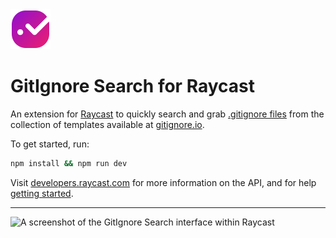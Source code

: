 <img src="https://raw.githubusercontent.com/superhighfives/gitignore-search/main/assets/command-icon.png" width="64" />

# GitIgnore Search for Raycast

An extension for [Raycast](https://www.raycast.com) to quickly search and grab [.gitignore files](https://docs.github.com/en/get-started/getting-started-with-git/ignoring-files) from the collection of templates available at [gitignore.io](https://gitignore.io/).

To get started, run:

```bash
npm install && npm run dev
```

Visit [developers.raycast.com](https://developers.raycast.com) for more information on the API, and for help [getting started](https://developers.raycast.com/basics/getting-started).

---

<img width="862" alt="A screenshot of the GitIgnore Search interface within Raycast" src="https://user-images.githubusercontent.com/449385/143931440-0efdce4d-b3de-4095-a1fa-e24d8826a684.png">
